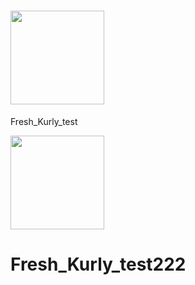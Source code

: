 # <img width="150" src="https://github.com/Hyunneung/FreshKurly/tree/main/Fresh_Kurly/src/main/webapp/assets/image/logo/logo.png">
Fresh_Kurly_test

<img width="150" src="https://i.esdrop.com/d/f/XcGaoptYok/wKga5fV18f.jpg">

# Fresh_Kurly_test222
